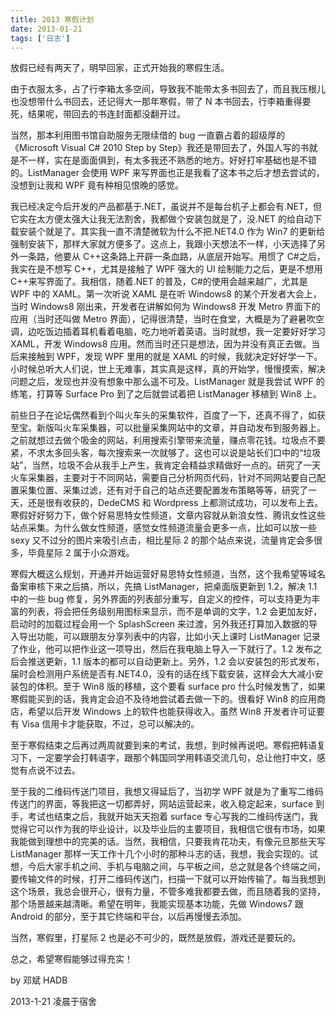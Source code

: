 ```yaml
---
title: 2013 寒假计划
date: 2013-01-21
tags: ['日志']
---
```


放假已经有两天了，明早回家，正式开始我的寒假生活。

由于衣服太多，占了行李箱太多空间，导致我不能带太多书回去了，而且我压根儿也没想带什么书回去，还记得大一那年寒假，带了 N 本书回去，行李箱重得要死，结果呢，带回去的书连封面都没翻开过。

当然，那本利用图书馆自助服务无限续借的 bug 一直霸占着的超级厚的《Microsoft Visual C# 2010 Step by Step》我还是带回去了，外国人写的书就是不一样，实在是面面俱到，有太多我还不熟悉的地方。好好打牢基础也是不错的。ListManager 会使用 WPF 来写界面也正是我看了这本书之后才想去尝试的，没想到让我和 WPF 竟有种相见恨晚的感觉。

我已经决定今后开发的产品都基于.NET，虽说并不是每台机子上都会有.NET，但它实在太方便太强大让我无法割舍，我都做个安装包就是了，没.NET 的给自动下载安装个就是了。其实我一直不清楚微软为什么不把.NET4.0 作为 Win7 的更新给强制安装下，那样大家就方便多了。这点上，我跟小天想法不一样，小天选择了另外一条路，他要从 C++这条路上开辟一条血路，从底层开始写。用惯了 C#之后，我实在是不想写 C++，尤其是接触了 WPF 强大的 UI 绘制能力之后，更是不想用 C++来写界面了。我相信，随着.NET 的普及，C#的使用会越来越广，尤其是 WPF 中的 XAML。第一次听说 XAML 是在听 Windows8 的某个开发者大会上，当时 Windows8 刚出来，开发者在讲解如何为 Windows8 开发 Metro 界面下的应用（当时还叫做 Metro 界面），记得很清楚，当时在食堂，大概是为了避暑吹空调，边吃饭边插着耳机看着电脑，吃力地听着英语。当时就想，我一定要好好学习 XAML，开发 Windows8 应用。然而当时还只是想法，因为并没有真正去做。当后来接触到 WPF，发现 WPF 里用的就是 XAML 的时候，我就决定好好学一下。小时候总听大人们说，世上无难事，其实真是这样，真的开始学，慢慢摸索，解决问题之后，发现也并没有想象中那么遥不可及。ListManager 就是我尝试 WPF 的练笔，打算等 Surface Pro 到了之后就尝试着把 ListManager 移植到 Win8 上。

前些日子在论坛偶然看到个叫火车头的采集软件，百度了一下，还真不得了，如获至宝。新版叫火车采集器，可以批量采集网站中的文章，并自动发布到服务器上。之前就想过去做个吸金的网站，利用搜索引擎带来流量，赚点零花钱。垃圾点不要紧，不求太多回头客，每次搜索来一次就够了。这也可以说是站长们口中的“垃圾站”，当然，垃圾不会从我手上产生，我肯定会精益求精做好一点的。研究了一天火车采集器，主要对于不同网站，需要自己分析网页代码，针对不同网站要自己配置采集位置、采集过滤，还有对于自己的站点还要配置发布策略等等，研究了一天，还是很有收获的，DedeCMS 和 Wordpress 上都测试成功，可以发布上去。寒假好好努力下，做个好易思特女性频道，文章内容就从新浪女性、腾讯女性这些站点采集。为什么做女性频道，感觉女性频道流量会更多一点，比如可以放一些 sexy 又不过分的图片来吸引点击，相比星际 2 的那个站点来说，流量肯定会多很多，毕竟星际 2 属于小众游戏。

寒假大概这么规划，开通并开始运营好易思特女性频道，当然，这个我希望等域名备案审核下来之后搞，所以，先搞 ListManager，把桌面版更新到 1.2，解决 1.1 中的一些 bug 修复，另外界面的列表部分重写，自定义的控件，可以支持更为丰富的列表，将会把任务级别用图标来显示，而不是单调的文字，1.2 会更加友好，启动时的加载过程会用一个 SplashScreen 来过渡，另外我还打算加入数据的导入导出功能，可以跟朋友分享列表中的内容，比如小天上课时 ListManager 记录了作业，他可以把作业这一项导出，然后在我电脑上导入一下就行了。1.2 发布之后会推送更新，1.1 版本的都可以自动更新上。另外，1.2 会以安装包的形式发布，届时会检测用户系统是否有.NET4.0，没有的话在线下载安装，这样会大大减小安装包的体积。至于 Win8 版的移植，这个要看 surface pro 什么时候发售了，如果寒假能买到的话，我肯定会迫不及待地尝试着去做一下的。很看好 Win8 的应用商店，希望以后开发 Windows 上的软件也能获得收入。虽然 Win8 开发者许可证要有 Visa 信用卡才能获取，不过，总可以解决的。

至于寒假结束之后再过两周就要到来的考试，我想，到时候再说吧。寒假把韩语复习下，一定要学会打韩语字，跟那个韩国同学用韩语交流几句，总让他打中文，感觉有点说不过去。

至于我的二维码传送门项目，我想又得延后了，当初学 WPF 就是为了重写二维码传送门的界面，等我把这一切都弄好，网站运营起来，收入稳定起来，surface 到手，考试也结束之后，我就开始天天抱着 surface 专心写我的二维码传送门，我觉得它可以作为我的毕业设计，以及毕业后的主要项目，我相信它很有市场，如果我能做到理想中的完美的话。当然，我相信，只要我肯花功夫，有像元旦那些天写 ListManager 那样一天工作十几个小时的那种斗志的话，我想，我会实现的。试想，今后大家手机之间、手机与电脑之间，与平板之间，总之就是各个终端之间，要传输文件的时候，打开二维码传送门，扫描一下就可以开始传输了。每当我想到这个场景，我总会很开心，很有力量，不管多难我都要去做，而且随着我的坚持，那个场景越来越清晰。希望在明年，我能实现基本功能，先做 Windows7 跟 Android 的部分，至于其它终端和平台，以后再慢慢去添加。

当然，寒假里，打星际 2 也是必不可少的，既然是放假，游戏还是要玩的。

总之，希望寒假能够过得充实！

by 邓斌 HADB

2013-1-21 凌晨于宿舍
